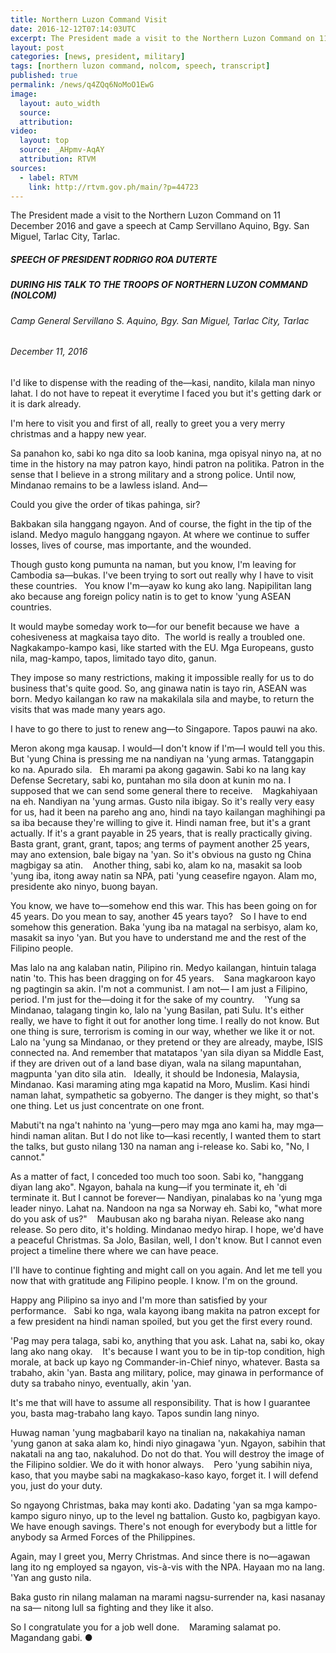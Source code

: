 ```yaml
---
title: Northern Luzon Command Visit
date: 2016-12-12T07:14:03UTC
excerpt: The President made a visit to the Northern Luzon Command on 11 December 2016 and gave a speech at Camp Servillano Aquino, Bgy. San Miguel, Tarlac City, Tarlac.
layout: post
categories: [news, president, military]
tags: [northern luzon command, nolcom, speech, transcript]
published: true
permalink: /news/q4ZQq6NoMoO1EwG
image:
  layout: auto_width
  source: 
  attribution: 
video:
  layout: top
  source: _AHpmv-AqAY
  attribution: RTVM
sources:
  - label: RTVM
    link: http://rtvm.gov.ph/main/?p=44723
---
```


The President made a visit to the Northern Luzon Command on 11 December 2016 and gave a speech at Camp Servillano Aquino, Bgy. San Miguel, Tarlac City, Tarlac.

##### SPEECH OF PRESIDENT RODRIGO ROA DUTERTE

##### DURING HIS TALK TO THE TROOPS OF NORTHERN LUZON COMMAND (NOLCOM)

###### Camp General Servillano S. Aquino, Bgy. San Miguel, Tarlac City, Tarlac

###### December 11, 2016

I'd like to dispense with the reading of the—kasi, nandito, kilala man ninyo lahat. I do not have to repeat it everytime I faced you but it's getting dark or it is dark already.

I'm here to visit you and first of all, really to greet you a very merry christmas and a happy new year. 

Sa panahon ko, sabi ko nga dito sa loob kanina, mga opisyal ninyo na, at no time in the history na may patron kayo, hindi patron na politika. Patron in the sense that I believe in a strong military and a strong police. Until now, Mindanao remains to be a lawless island. And—

Could you give the order of tikas pahinga, sir?

Bakbakan sila hanggang ngayon. And of course, the fight in the tip of the island. Medyo magulo hanggang ngayon. At where we continue to suffer losses, lives of course, mas importante, and the wounded. 

Though gusto kong pumunta na naman, but you know, I'm leaving for Cambodia sa—bukas. I've been trying to sort out really why I have to visit these countries.
 
You know I'm—ayaw ko kung ako lang. Napipilitan lang ako because ang foreign policy natin is to get to know 'yung ASEAN countries. 

It would maybe someday work to—for our benefit because we have  a cohesiveness at magkaisa tayo dito.  The world is really a troubled one. Nagkakampo-kampo kasi, like started with the EU. Mga Europeans, gusto nila, mag-kampo, tapos, limitado tayo dito, ganun.

They impose so many restrictions, making it impossible really for us to do business that's quite good. So, ang ginawa natin is tayo rin, ASEAN was born. Medyo kailangan ko raw na makakilala sila and maybe, to return the visits that was made many years ago.

I have to go there to just to renew ang—to Singapore. Tapos pauwi na ako. 

Meron akong mga kausap. I would—I don't know if I'm—I would tell you this. But 'yung China is pressing me na nandiyan na 'yung armas. Tatanggapin ko na. Apurado sila.
 
Eh marami pa akong gagawin. Sabi ko na lang kay Defense Secretary, sabi ko, puntahan mo sila doon at kunin mo na. I supposed that we can send some general there to receive. 
 
Magkahiyaan na eh. Nandiyan na 'yung armas. Gusto nila ibigay. So it's really very easy for us, had it been na pareho ang ano, hindi na tayo kailangan maghihingi pa sa iba because they're willing to give it. Hindi naman free, but it's a grant actually. If it's a grant payable in 25 years, that is really practically giving. 
 
Basta grant, grant, grant, tapos; ang terms of payment another 25 years, may ano extension, bale bigay na 'yan. So it's obvious na gusto ng China magbigay sa atin. 
 
Another thing, sabi ko, alam ko na, masakit sa loob 'yung iba, itong away natin sa NPA, pati 'yung ceasefire ngayon. Alam mo, presidente ako ninyo, buong bayan. 

You know, we have to—somehow end this war. This has been going on for 45 years. Do you mean to say, another 45 years tayo?
 
So I have to end somehow this generation. Baka 'yung iba na matagal na serbisyo, alam ko, masakit sa inyo 'yan. But you have to understand me and the rest of the Filipino people.

Mas lalo na ang kalaban natin, Pilipino rin. Medyo kailangan, hintuin talaga natin 'to. This has been dragging on for 45 years. 
 
Sana magkaroon kayo ng pagtingin sa akin. I'm not a communist. I am not— I am just a Filipino, period. I'm just for the—doing it for the sake of my country. 
 
'Yung sa Mindanao, talagang tingin ko, lalo na 'yung Basilan, pati Sulu. It's either really, we have to fight it out for another long time. I really do not know. But one thing is sure, terrorism is coming in our way, whether we like it or not. 
 
Lalo na 'yung sa Mindanao, or they pretend or they are already, maybe, ISIS connected na. And remember that matatapos 'yan sila diyan sa Middle East, if they are driven out of a land base diyan, wala na silang mapuntahan, magpunta 'yan dito sila atin.
 
Ideally, it should be Indonesia, Malaysia, Mindanao. Kasi maraming ating mga kapatid na Moro, Muslim. Kasi hindi naman lahat, sympathetic sa gobyerno. The danger is they might, so that's one thing. Let us just concentrate on one front. 

Mabuti't na nga't nahinto na 'yung—pero may mga ano kami ha, may mga—hindi naman alitan. But I do not like to—kasi recently, I wanted them to start the talks, but gusto nilang 130 na naman ang i-release ko. Sabi ko, "No, I cannot."

As a matter of fact, I conceded too much too soon. Sabi ko, "hanggang diyan lang ako". Ngayon, bahala na kung—if you terminate it, eh 'di terminate it. But I cannot be forever— Nandiyan, pinalabas ko na 'yung mga leader ninyo. Lahat na. Nandoon na nga sa Norway eh. Sabi ko, "what more do you ask of us?" 
 
Maubusan ako ng baraha niyan. Release ako nang release. So pero dito,  it's holding. Mindanao medyo hirap. I hope, we'd have a peaceful Christmas. Sa Jolo, Basilan, well, I don't know. But I cannot even project a timeline there where we can have peace. 

I'll have to continue fighting and might call on you again. And let me tell you now that with gratitude ang Filipino people. I know. I'm on the ground. 

Happy ang Pilipino sa inyo and I'm more than satisfied by your performance.
 
Sabi ko nga, wala kayong ibang makita na patron except for a few president na hindi naman spoiled, but you get the first every round. 

'Pag may pera talaga, sabi ko, anything that you ask. Lahat na, sabi ko, okay lang ako nang okay. 
 
It's because I want you to be in tip-top condition, high morale, at back up kayo ng Commander-in-Chief ninyo, whatever. Basta sa trabaho, akin 'yan. Basta ang military, police, may ginawa in performance of duty sa trabaho ninyo, eventually, akin 'yan. 

It's me that will have to assume all responsibility. That is how I guarantee you, basta mag-trabaho lang kayo. Tapos sundin lang ninyo. 

Huwag naman 'yung magbabaril kayo na tinalian na, nakakahiya naman 'yung ganon at saka alam ko, hindi niyo ginagawa 'yun. Ngayon, sabihin that nakatali na ang tao, nakaluhod. Do not do that. You will destroy the image of the Filipino soldier. We do it with honor always. 
 
Pero 'yung sabihin niya, kaso, that you maybe sabi na magkakaso-kaso kayo, forget it. I will defend you, just do your duty.

So ngayong Christmas, baka may konti ako. Dadating 'yan sa mga kampo-kampo siguro ninyo, up to the level ng battalion. Gusto ko, pagbigyan kayo. We have enough savings. There's not enough for everybody but a little for anybody sa Armed Forces of the Philippines. 

Again, may I greet you, Merry Christmas. And since there is no—agawan lang ito ng employed sa ngayon, vis-à-vis with the NPA. Hayaan mo na lang. 'Yan ang gusto nila. 

Baka gusto rin nilang malaman na marami nagsu-surrender na, kasi nasanay na sa— nitong lull sa fighting and they like it also.  

So I congratulate you for a job well done. 
 
Maraming salamat po. Magandang gabi.
&#x25cf;
